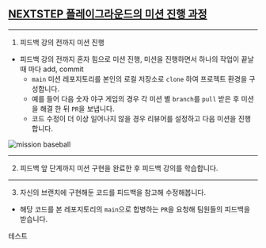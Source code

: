 ## [NEXTSTEP 플레이그라운드의 미션 진행 과정](https://github.com/next-step/nextstep-docs/blob/master/playground/README.md)

---
1. 피드백 강의 전까지 미션 진행
- 피드백 강의 전까지 혼자 힘으로 미션 진행, 미션을 진행하면서 하나의 작업이 끝날 때 마다 add, commit
    - `main` 미션 레포지토리를 본인의 로컬 저장소로 `clone` 하여 프로젝트 환경을 구성합니다.
    - 예를 들어 다음 숫자 야구 게임의 경우 각 미션 별 `branch`를 `pull` 받은 후 미션을 해결 한 뒤 `PR`을 보냅니다.
    - 코드 수정이 더 이상 일어나지 않을 경우 리뷰어를 설정하고 다음 미션을 진행 합니다.

![mission baseball](https://raw.githubusercontent.com/next-step/nextstep-docs/master/playground/images/mission_baseball.png)

---
2. 피드백 앞 단계까지 미션 구현을 완료한 후 피드백 강의를 학습합니다.

---
3. 자신의 브랜치에 구현해둔 코드를 피드백을 참고해 수정해봅니다.
- 해당 코드를 본 레포지토리의 `main`으로 합병하는 `PR`을 요청해 팀원들의 피드백을 받습니다.

테스트
